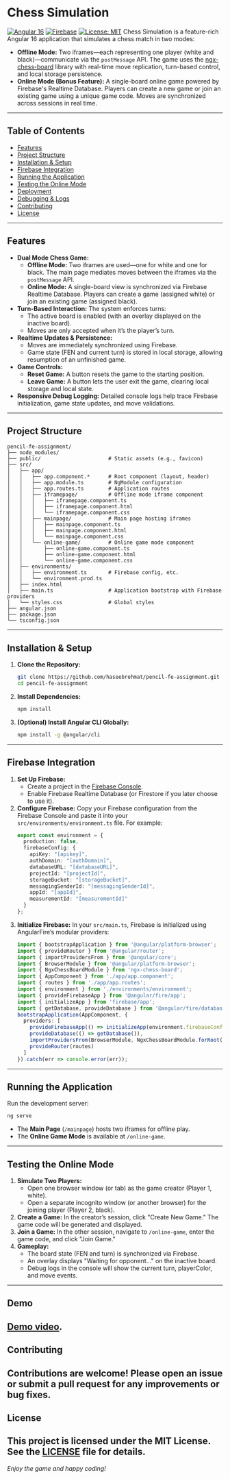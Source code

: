 # Chess Simulation
[![Angular 16](https://img.shields.io/badge/Angular-16-red)](https://angular.io/) [![Firebase](https://img.shields.io/badge/Firebase-Realtime%20Database-blue)](https://firebase.google.com/) [![License: MIT](https://img.shields.io/badge/License-MIT-green)](LICENSE)
Chess Simulation is a feature-rich Angular 16 application that simulates a chess match in two modes:
- **Offline Mode:** Two iframes—each representing one player (white and black)—communicate via the `postMessage` API. The game uses the [ngx-chess-board](https://www.npmjs.com/package/ngx-chess-board) library with real-time move replication, turn-based control, and local storage persistence.
- **Online Mode (Bonus Feature):** A single-board online game powered by Firebase's Realtime Database. Players can create a new game or join an existing game using a unique game code. Moves are synchronized across sessions in real time.
---
## Table of Contents
- [Features](#features)
- [Project Structure](#project-structure)
- [Installation & Setup](#installation--setup)
- [Firebase Integration](#firebase-integration)
- [Running the Application](#running-the-application)
- [Testing the Online Mode](#testing-the-online-mode)
- [Deployment](#deployment)
- [Debugging & Logs](#debugging--logs)
- [Contributing](#contributing)
- [License](#license)
---
## Features
- **Dual Mode Chess Game:**
  - **Offline Mode:** Two iframes are used—one for white and one for black. The main page mediates moves between the iframes via the `postMessage` API.
  - **Online Mode:** A single-board view is synchronized via Firebase Realtime Database. Players can create a game (assigned white) or join an existing game (assigned black).
- **Turn-Based Interaction:**
  The system enforces turns:
  - The active board is enabled (with an overlay displayed on the inactive board).
  - Moves are only accepted when it’s the player’s turn.
- **Realtime Updates & Persistence:**
  - Moves are immediately synchronized using Firebase.
  - Game state (FEN and current turn) is stored in local storage, allowing resumption of an unfinished game.
- **Game Controls:**
  - **Reset Game:** A button resets the game to the starting position.
  - **Leave Game:** A button lets the user exit the game, clearing local storage and local state.
- **Responsive Debug Logging:**
  Detailed console logs help trace Firebase initialization, game state updates, and move validations.
---
## Project Structure
```
pencil-fe-assignment/
├── node_modules/
├── public/                      # Static assets (e.g., favicon)
├── src/
│   ├── app/
│   │   ├── app.component.*      # Root component (layout, header)
│   │   ├── app.module.ts        # NgModule configuration
│   │   ├── app.routes.ts        # Application routes
│   │   ├── iframepage/          # Offline mode iframe component
│   │   │   ├── iframepage.component.ts
│   │   │   ├── iframepage.component.html
│   │   │   └── iframepage.component.css
│   │   ├── mainpage/            # Main page hosting iframes
│   │   │   ├── mainpage.component.ts
│   │   │   ├── mainpage.component.html
│   │   │   └── mainpage.component.css
│   │   └── online-game/         # Online game mode component
│   │       ├── online-game.component.ts
│   │       ├── online-game.component.html
│   │       └── online-game.component.css
│   ├── environments/
│   │   ├── environment.ts       # Firebase config, etc.
│   │   └── environment.prod.ts
│   ├── index.html
│   ├── main.ts                  # Application bootstrap with Firebase providers
│   └── styles.css               # Global styles
├── angular.json
├── package.json
└── tsconfig.json
```
---
## Installation & Setup
1. **Clone the Repository:**
   ```bash
   git clone https://github.com/haseebrehmat/pencil-fe-assignment.git
   cd pencil-fe-assignment
   ```
2. **Install Dependencies:**
   ```bash
   npm install
   ```
3. **(Optional) Install Angular CLI Globally:**
   ```bash
   npm install -g @angular/cli
   ```
---
## Firebase Integration
1. **Set Up Firebase:**
   - Create a project in the [Firebase Console](https://console.firebase.google.com/).
   - Enable Firebase Realtime Database (or Firestore if you later choose to use it).
2. **Configure Firebase:**
   Copy your Firebase configuration from the Firebase Console and paste it into your `src/environments/environment.ts` file. For example:
   ```typescript
   export const environment = {
     production: false,
     firebaseConfig: {
       apiKey: "[apikey]",
       authDomain: "[authDomain]",
       databaseURL: "[databaseURL]",
       projectId: "[projectId]",
       storageBucket: "[storageBucket]",
       messagingSenderId: "[messagingSenderId]",
       appId: "[appId]",
       measurementId: "[measurementId]"
     }
   };
   ```
3. **Initialize Firebase:**
   In your `src/main.ts`, Firebase is initialized using AngularFire’s modular providers:
   ```typescript
   import { bootstrapApplication } from '@angular/platform-browser';
   import { provideRouter } from '@angular/router';
   import { importProvidersFrom } from '@angular/core';
   import { BrowserModule } from '@angular/platform-browser';
   import { NgxChessBoardModule } from 'ngx-chess-board';
   import { AppComponent } from './app/app.component';
   import { routes } from './app/app.routes';
   import { environment } from './environments/environment';
   import { provideFirebaseApp } from '@angular/fire/app';
   import { initializeApp } from 'firebase/app';
   import { getDatabase, provideDatabase } from '@angular/fire/database';
   bootstrapApplication(AppComponent, {
     providers: [
       provideFirebaseApp(() => initializeApp(environment.firebaseConfig)),
       provideDatabase(() => getDatabase()),
       importProvidersFrom(BrowserModule, NgxChessBoardModule.forRoot()),
       provideRouter(routes)
     ]
   }).catch(err => console.error(err));
   ```
---
## Running the Application
Run the development server:
```bash
ng serve
```
- The **Main Page** (`/mainpage`) hosts two iframes for offline play.
- The **Online Game Mode** is available at `/online-game`.
---
## Testing the Online Mode
1. **Simulate Two Players:**
   - Open one browser window (or tab) as the game creator (Player 1, white).
   - Open a separate incognito window (or another browser) for the joining player (Player 2, black).
2. **Create a Game:**
   In the creator’s session, click "Create New Game." The game code will be generated and displayed.
3. **Join a Game:**
   In the other session, navigate to `/online-game`, enter the game code, and click "Join Game."
4. **Gameplay:**
   - The board state (FEN and turn) is synchronized via Firebase.
   - An overlay displays "Waiting for opponent..." on the inactive board.
   - Debug logs in the console will show the current turn, playerColor, and move events.
---
## Demo
[Demo video](https://www.loom.com/share/089715eae50340a1a1e5d0f253fd9403?sid=8aadc7c8-ee8e-49c4-8a66-adeee953bbd2).
---
## Contributing
Contributions are welcome! Please open an issue or submit a pull request for any improvements or bug fixes.
---
## License
This project is licensed under the MIT License. See the [LICENSE](LICENSE) file for details.
---
*Enjoy the game and happy coding!*
